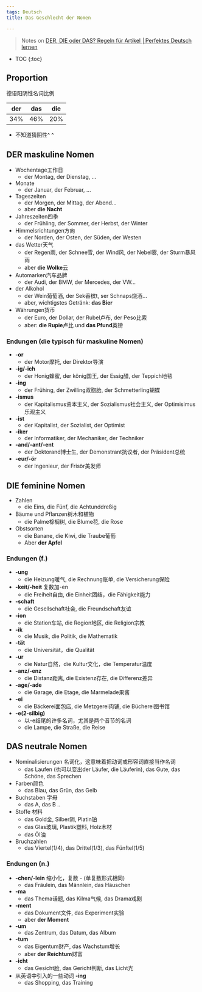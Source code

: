 ```yaml
---
tags: Deutsch
title: Das Geschlecht der Nomen

---
```


> Notes on [DER, DIE oder DAS? Regeln für Artikel │Perfektes Deutsch lernen](https://www.youtube.com/watch?v=5Vj7giLAiHk)


* TOC
{:toc}

## Proportion
德语阳阴性名词比例

| der | das | die |
|:----:|:-----:|:-----:|
|34%|46%|20%|

- 不知道猜阴性^ ^

## DER maskuline Nomen
- Wochentage工作日
  - der Montag, der Dienstag, ...
- Monate
  - der Januar, der Februar, ...
- Tageszeiten 
  - der Morgen, der Mittag, der Abend...
  - aber **die Nacht**
- Jahreszeiten四季
  - der Frühling, der Sommer, der Herbst, der Winter
- Himmelsrichtungen方向
  - der Norden, der Osten, der Süden, der Westen
- das Wetter天气
  - der Regen雨, der Schnee雪, der Wind风, der Nebel雾, der Sturm暴风雨
  - aber **die Wolke**云
- Automarken汽车品牌
  - der Audi, der BMW, der Mercedes, der VW...
- der Alkohol
  - der Wein葡萄酒, der Sek香槟t, ser Schnaps烧酒...
  - aber, wichtigstes Getränk: **das Bier**
- Währungen货币
  - der Euro, der Dollar, der Rubel卢布, der Peso比索
  - aber: **die Rupie**卢比 und **das Pfund**英镑
### Endungen (die typisch für maskuline Nomen)
  - **-or**
    - der Motor摩托, der Direktor导演
  - **-ig/-ich**
    - der Honig蜂蜜, der könig国王, der Essig醋, der Teppich地毯
  - **-ing**
    - der Frühing, der Zwilling双胞胎, der Schmetterling蝴蝶
  - **-ismus**
    - der Kapitalismus资本主义, der Sozialismus社会主义, der Optimisimus乐观主义
  - **-ist**
    - der Kapitalist, der Sozialist, der Optimist
  - **-iker**
    - der Informatiker, der Mechaniker, der Techniker
  - **-and/-ant/-ent**
    - der Doktorand博士生, der Demonstrant抗议者, der Präsident总统
  - **-eur/-ör**
    - der Ingenieur, der Frisör美发师

## DIE feminine Nomen
- Zahlen
  - die Eins, die Fünf, die Achtunddreßig
- Bäume und Pflanzen树木和植物
  - die Palme棕榈树, die Blume花, die Rose 
- Obstsorten
  - die Banane, die Kiwi, die Traube葡萄
  - Aber **der Apfel**
### Endungen (f.)
  - **-ung**
    - die Heizung暖气, die Rechnung账单, die Versicherung保险
  - **-keit/-heit** 复数加-en
    - die Freiheit自由, die Einheit团结，die Fähigkeit能力
  - **-schaft**
    - die Gesellschaft社会, die Freundschaft友谊
  - **-ion**
    - die Station车站, die Region地区, die Religion宗教
  - **-ik**
    - die Musik, die Politik, die Mathematik
  - **-tät**
    - die Universität，die Qualität
  - **-ur**
    - die Natur自然，die Kultur文化，die Temperatur温度
  - **-anz/-enz**
    - die Distanz距离, die Existenz存在, die Differenz差异
  - **-age/-ade**
    - die Garage, die Etage, die Marmelade果酱
  - **-ei**
    - die Bäckerei面包店, die Metzgerei肉铺, die Bücherei图书馆
  - **-e(2-silbig)** 
    - 以-e结尾的许多名词，尤其是两个音节的名词
    - die Lampe, die Straße, die Reise

## DAS neutrale Nomen
- Nominalisierungen 名词化，这意味着把动词或形容词直接当作名词
  - das Laufen (也可以变出der Läufer, die Läuferin), das Gute, das Schöne, das Sprechen
- Farben颜色
  - das Blau, das Grün, das Gelb
- Buchstaben 字母
  - das A, das B ..
- Stoffe 材料
  - das Gold金, Silber阴, Platin铂 
  - das Glas玻璃, Plastik塑料, Holz木材
  - das Öl油
- Bruchzahlen
  - das Viertel(1/4), das Drittel(1/3), das Fünftel(1/5)
### Endungen (n.)
  - **-chen/-lein** 缩小化，复数 - (单复数形式相同)
    - das Fräulein, das Männlein, das Häuschen
  - **-ma**
    - das Thema话题, das Kilma气候, das Drama戏剧
  - **-ment**
    - das Dokument文件, das Experiment实验
    - aber **der Moment**
  - **-um**
    - das Zentrum, das Datum, das Album
  - **-tum**
    - das Eigentum财产, das Wachstum增长
    - aber **der Reichtum**财富
  - **-icht**
    - das Gesicht脸, das Gericht判断, das Licht光
  - 从英语中引入的一些动词 **-ing**
    - das Shopping, das Training